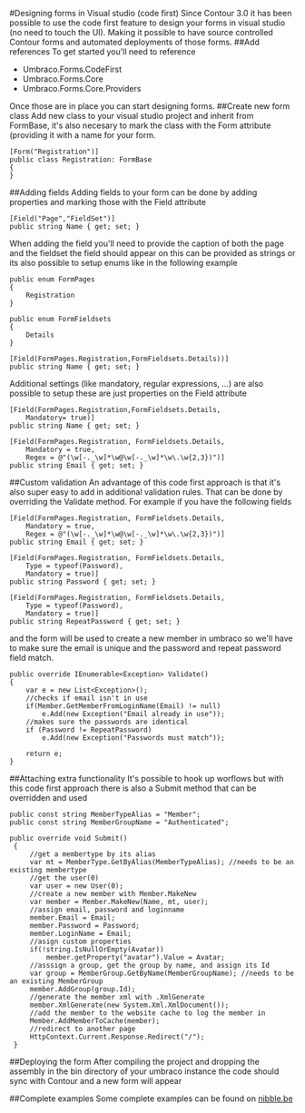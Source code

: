 #Designing forms in Visual studio (code first)
Since Contour 3.0 it has been possible to use the code first feature to design your forms in visual studio (no need to touch the UI). Making it possible to have source controlled Contour forms and automated deployments of those forms.
##Add references
To get started you'll need to reference

* Umbraco.Forms.CodeFirst
* Umbraco.Forms.Core
* Umbraco.Forms.Core.Providers

Once those are in place you can start designing forms.
##Create new form class
Add new class to your visual studio project and inherit from FormBase, it's also necesary to mark the class with the Form attribute (providing it with a name for your form.

	[Form("Registration")]
	public class Registration: FormBase
	{
	}
##Adding fields
Adding fields to your form can be done by adding properties and marking those with the Field attribute

	[Field("Page","FieldSet")]
	public string Name { get; set; }
When adding the field you'll need to provide the caption of both the page and the fieldset the field should appear on this can be provided as strings or its also possible to setup enums like in the following example

	public enum FormPages
	{
	    Registration
	}
	 
	public enum FormFieldsets
	{
	    Details
	}  

	[Field(FormPages.Registration,FormFieldsets.Details))]
	public string Name { get; set; }

Additional settings (like mandatory, regular expressions, ...) are also possible to setup these are just properties on the Field attribute

    [Field(FormPages.Registration,FormFieldsets.Details,
        Mandatory= true)]
    public string Name { get; set; }
 
    [Field(FormPages.Registration, FormFieldsets.Details,
        Mandatory = true,
        Regex = @"(\w[-._\w]*\w@\w[-._\w]*\w\.\w{2,3})")]
    public string Email { get; set; }

##Custom validation
An advantage of this code first approach is that it's also super easy to add in additional validation rules. That can be done by overriding the Validate method. For example if you have the following fields

    [Field(FormPages.Registration, FormFieldsets.Details,
        Mandatory = true,
        Regex = @"(\w[-._\w]*\w@\w[-._\w]*\w\.\w{2,3})")]
    public string Email { get; set; }
 
    [Field(FormPages.Registration, FormFieldsets.Details, 
        Type = typeof(Password),
        Mandatory = true)]
    public string Password { get; set; }
 
    [Field(FormPages.Registration, FormFieldsets.Details, 
        Type = typeof(Password),
        Mandatory = true)]
    public string RepeatPassword { get; set; }

and the form will be used to create a new member in umbraco so we'll have to make sure the email is unique and the password and repeat password field match.

	public override IEnumerable<Exception> Validate()
	{
	    var e = new List<Exception>();
	    //checks if email isn't in use
	    if(Member.GetMemberFromLoginName(Email) != null)
	        e.Add(new Exception("Email already in use"));
	    //makes sure the passwords are identical
	    if (Password != RepeatPassword)
	        e.Add(new Exception("Passwords must match"));
	 
	    return e;
	}

##Attaching extra functionality
It's possible to hook up worflows but with this code first approach there is also a Submit method that can be overridden and used

	public const string MemberTypeAlias = "Member";
	public const string MemberGroupName = "Authenticated";
	 
	public override void Submit()
	 {
	     //get a membertype by its alias
	     var mt = MemberType.GetByAlias(MemberTypeAlias); //needs to be an existing membertype
	     //get the user(0)
	     var user = new User(0);
	     //create a new member with Member.MakeNew
	     var member = Member.MakeNew(Name, mt, user);
	     //assign email, password and loginname
	     member.Email = Email;
	     member.Password = Password;
	     member.LoginName = Email;
	     //asign custom properties
	     if(!string.IsNullOrEmpty(Avatar))
	         member.getProperty("avatar").Value = Avatar;
	     //asssign a group, get the group by name, and assign its Id
	     var group = MemberGroup.GetByName(MemberGroupName); //needs to be an existing MemberGroup
	     member.AddGroup(group.Id);
	     //generate the member xml with .XmlGenerate
	     member.XmlGenerate(new System.Xml.XmlDocument());
	     //add the member to the website cache to log the member in
	     Member.AddMemberToCache(member);
	     //redirect to another page
	     HttpContext.Current.Response.Redirect("/");
	 }
##Deploying the form
After compiling the project and dropping the assembly in the bin directory of your umbraco instance the code should sync with Contour and a new form will appear

##Complete examples
Some complete examples can be found on [nibble.be](http://www.nibble.be/?p=205)
